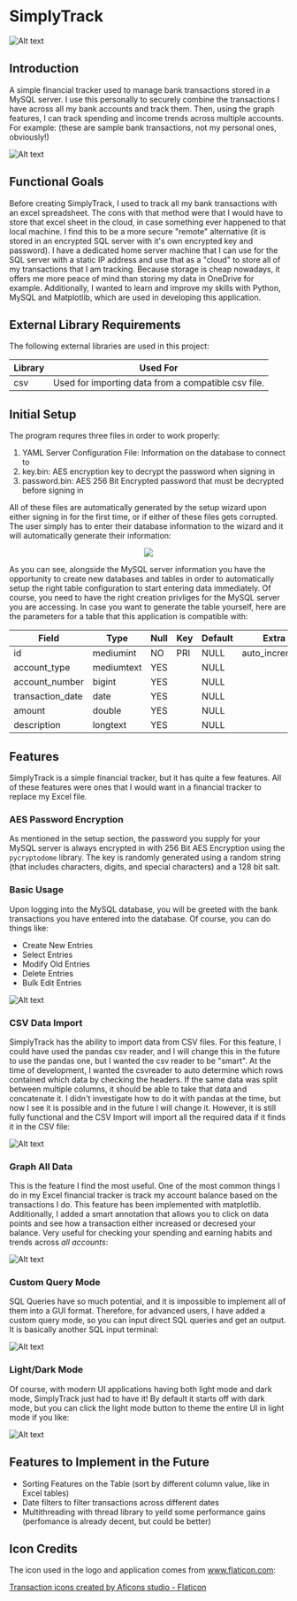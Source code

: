 # SimplyTrack
![Alt text](<SimplyTrack Logo.png>)

## Introduction
A simple financial tracker used to manage bank transactions stored in a MySQL server. I use this personally to securely combine the transactions I have across all my bank accounts and track them. Then, using the graph features, I can track spending and income trends across multiple accounts. For example: (these are sample bank transactions, not my personal ones, obviously!)

![Alt text](image.png)

## Functional Goals
Before creating SimplyTrack, I used to track all my bank transactions with an excel spreadsheet. The cons with that method were that I would have to store that excel sheet in the cloud, in case something ever happened to that local machine. I find this to be a more secure "remote" alternative (it is stored in an encrypted SQL server with it's own encrypted key and password). I have a dedicated home server machine that I can use for the SQL server with a static IP address and use that as a "cloud" to store all of my transactions that I am tracking. Because storage is cheap nowadays, it offers me more peace of mind than storing my data in OneDrive for example. Additionally, I wanted to learn and improve my skills with Python, MySQL and Matplotlib, which are used in developing this application.

## External Library Requirements
The following external libraries are used in this project:

<div align="center">

| Library          | Used For                                                                          |
| ---------------- | --------------------------------------------------------------------------------- |
| csv              | Used for importing data from a compatible csv file.                               |

</div>

## Initial Setup
The program requres three files in order to work properly:
1. YAML Server Configuration File: Information on the database to connect to
2. key.bin: AES encryption key to decrypt the password when signing in
3. password.bin: AES 256 Bit Encrypted password that must be decrypted before signing in

All of these files are automatically generated by the setup wizard upon either signing in for the first time, or if either of these files gets corrupted. The user simply has to enter their database information to the wizard and it will automatically generate their information:

<p align="center">
  <img src="initial setup.png" />
</p>

As you can see, alongside the MySQL server information you have the opportunity to create new databases and tables in order to automatically setup the right table configuration to start entering data immediately. Of course, you need to have the right creation privliges for the MySQL server you are accessing. In case you want to generate the table yourself, here are the parameters for a table that this application is compatible with:

<div align="center">

| Field            | Type       | Null | Key  | Default | Extra          |
| ---------------- | ---------- | ---- | ---- | ------- | -------------- |
| id               | mediumint  | NO   | PRI  | NULL    | auto_increment |
| account_type     | mediumtext | YES  |      | NULL    |                |
| account_number   | bigint     | YES  |      | NULL    |                |
| transaction_date | date       | YES  |      | NULL    |                |
| amount           | double     | YES  |      | NULL    |                |
| description      | longtext   | YES  |      | NULL    |                |

</div>

## Features
SimplyTrack is a simple financial tracker, but it has quite a few features. All of these features were ones that I would want in a financial tracker to replace my Excel file.

### AES Password Encryption
As mentioned in the setup section, the password you supply for your MySQL server is always encrypted in with 256 Bit AES Encryption using the `pycryptodome` library. The key is randomly generated using a random string (that includes characters, digits, and special characters) and a 128 bit salt.

### Basic Usage
Upon logging into the MySQL database, you will be greeted with the bank transactions you have entered into the database. Of course, you can do things like:
* Create New Entries
* Select Entries
* Modify Old Entries
* Delete Entries
* Bulk Edit Entries

![Alt text](<modify entries.png>)

### CSV Data Import
SimplyTrack has the ability to import data from CSV files. For this feature, I could have used the pandas csv reader, and I will change this in the future to use the pandas one, but I wanted the csv reader to be "smart". At the time of development, I wanted the csvreader to auto determine which rows contained which data by checking the headers. If the same data was split between multiple columns, it should be able to take that data and concatenate it. I didn't investigate how to do it with pandas at the time, but now I see it is possible and in the future I will change it. However, it is still fully functional and the CSV Import will import all the required data if it finds it in the CSV file:

![Alt text](<import csv dialog.png>)

### Graph All Data

This is the feature I find the most useful. One of the most common things I do in my Excel financial tracker is track my account balance based on the transactions I do. This feature has been implemented with matplotlib. Additionally, I added a smart annotation that allows you to click on data points and see how a transaction either increased or decresed your balance. Very useful for checking your spending and earning habits and trends across *all accounts*:

![Alt text](<graph window.png>)

### Custom Query Mode

SQL Queries have so much potential, and it is impossible to implement all of them into a GUI format. Therefore, for advanced users, I have added a custom query mode, so you can input direct SQL queries and get an output. It is basically another SQL input terminal:

![Alt text](<custom query window.png>)

### Light/Dark Mode
Of course, with modern UI applications having both light mode and dark mode, SimplyTrack just had to have it! By default it starts off with dark mode, but you can click the light mode button to theme the entire UI in light mode if you like:

![Alt text](<light mode.png>)

## Features to Implement in the Future
* Sorting Features on the Table (sort by different column value, like in Excel tables)
* Date filters to filter transactions across different dates
* Multithreading with thread library to yeild some performance gains (perfomance is already decent, but could be better)

## Icon Credits
The icon used in the logo and application comes from www.flaticon.com:

<a href="https://www.flaticon.com/free-icons/transaction" title="transaction icons">Transaction icons created by Aficons studio - Flaticon</a>
